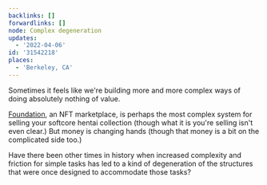 ```yaml
---
backlinks: []
forwardlinks: []
node: Complex degeneration
updates:
  - '2022-04-06'
id: '31542218'
places:
  - 'Berkeley, CA'
---
```


Sometimes it feels like we're building more and more complex ways of doing absolutely nothing of value. 

[Foundation](https://foundation.app/), an NFT marketplace, is perhaps the most complex system for selling your softcore hentai collection (though what it is you're selling isn't even clear.) But money is changing hands (though that money is a bit on the complicated side too.)

Have there been other times in history when increased complexity and friction for simple tasks has led to a kind of degeneration of the structures that were once designed to accommodate those tasks?
